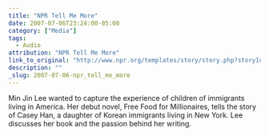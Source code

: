 ```yaml
---
title: "NPR Tell Me More"
date: 2007-07-06T23:24:00-05:00
category: ["Media"]
tags:
  - Audio
attribution: "NPR Tell Me More"
link_to_original: "http://www.npr.org/templates/story/story.php?storyId=11779763"
description: ""
_slug: 2007-07-06-npr_tell_me_more
---
```


Min Jin Lee wanted to capture the experience of children of immigrants living in America. Her debut novel, Free Food for Millionaires, tells the story of Casey Han, a daughter of Korean immigrants living in New York. Lee discusses her book and the passion behind her writing.
